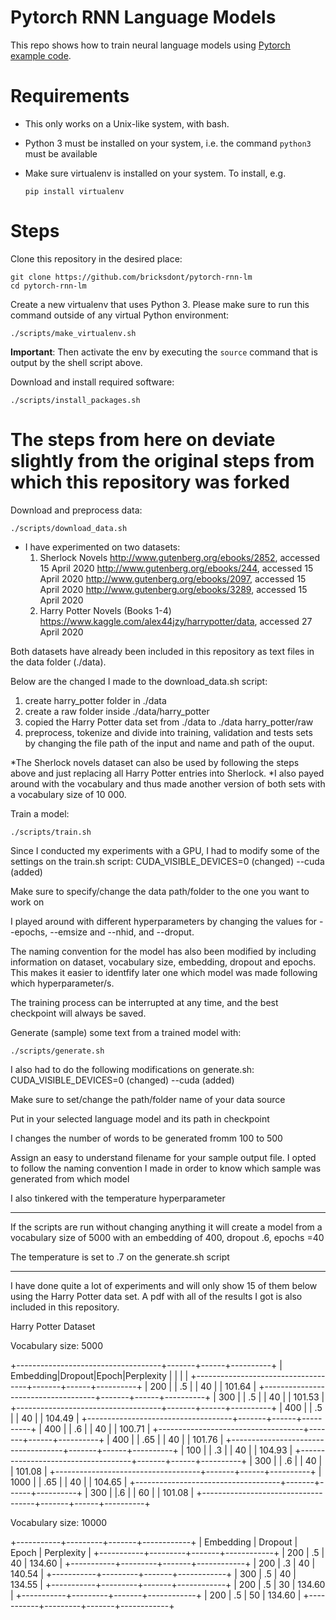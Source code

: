 # Pytorch RNN Language Models

This repo shows how to train neural language models using [Pytorch example code](https://github.com/pytorch/examples/tree/master/word_language_model). 

# Requirements

- This only works on a Unix-like system, with bash.
- Python 3 must be installed on your system, i.e. the command `python3` must be available
- Make sure virtualenv is installed on your system. To install, e.g.

    `pip install virtualenv`

# Steps

Clone this repository in the desired place:

    git clone https://github.com/bricksdont/pytorch-rnn-lm
    cd pytorch-rnn-lm

Create a new virtualenv that uses Python 3. Please make sure to run this command outside of any virtual Python environment:

    ./scripts/make_virtualenv.sh

**Important**: Then activate the env by executing the `source` command that is output by the shell script above.

Download and install required software:

    ./scripts/install_packages.sh

# The steps from here on deviate slightly from the original steps from which this repository was forked

Download and preprocess data:

    ./scripts/download_data.sh

- I have experimented on two datasets: 
	1) Sherlock Novels
		http://www.gutenberg.org/ebooks/2852, accessed 15 April 2020
		http://www.gutenberg.org/ebooks/244, accessed 15 April 2020
		http://www.gutenberg.org/ebooks/2097, accessed 15 April 2020
		http://www.gutenberg.org/ebooks/3289, accessed 15 April 2020
	2) Harry Potter Novels (Books 1-4)
		https://www.kaggle.com/alex44jzy/harrypotter/data, accessed 27 April 2020

Both datasets have already been included in this repository as text files in the data folder (./data).

Below are the changed I made to the download_data.sh script:
1) create harry_potter folder in ./data
2) create a raw folder inside ./data/harry_potter
3) copied the Harry Potter data set from ./data to ./data harry_potter/raw
4) preprocess, tokenize and divide into training, validation and tests sets by changing the file path of the input and name and path of the ouput.

*The Sherlock novels dataset can also be used by following the steps above and just replacing all Harry Potter entries into Sherlock.
*I also payed around with the vocabulary and thus made another version of both sets with a vocabulary size of 10 000.

Train a model:

    ./scripts/train.sh

Since I conducted my experiments with a GPU, I had to modify some of the settings on the train.sh script:
	CUDA_VISIBLE_DEVICES=0 (changed)
    	--cuda (added)

Make sure to specify/change the data path/folder to the one you want to work on

I played around with different hyperparameters by changing the values for --epochs, --emsize and --nhid, and --droput.

The naming convention for the model has also been modified by including information on dataset, vocabulary size, embedding, dropout and epochs. This makes it easier to identfify later one which model was made following which hyperparameter/s.

The training process can be interrupted at any time, and the best checkpoint will always be saved.

Generate (sample) some text from a trained model with:

    ./scripts/generate.sh

I also had to do the following modifications on generate.sh:
	CUDA_VISIBLE_DEVICES=0 (changed)
    	--cuda (added)

Make sure to set/change the path/folder name of your data source

Put in your selected language model and its path in checkpoint

I changes the number of words to be generated fromm 100 to 500

Assign an easy to understand filename for your sample output file. I opted to follow the naming convention I made in order to know which sample was generated from which model

I also tinkered with the temperature hyperparameter

-------------------------------------------------------------

If the scripts are run without changing anything it will create a model from a vocabulary size of 5000 with an embedding of 400, dropout .6, epochs =40

The temperature is set to .7 on the generate.sh script
_______________________________________________________________________________________________________________________________

I have done quite a lot of experiments and will only show 15 of them below using the Harry Potter data set. A pdf with all of the results I got is also included in this repository.


Harry Potter Dataset

Vocabulary size: 5000

+------------------------------------+-------+------+----------+
| Embedding|Dropout|Epoch|Perplexity |       |      |          | 
+------------------------------------+-------+------+----------+
| 200                                | | .5  | | 40 | | 101.64 |
+------------------------------------+-------+------+----------+
| 300                                | | .5  | | 40 | | 101.53 |
+------------------------------------+-------+------+----------+
| 400                                | | .5  | | 40 | | 104.49 |
+------------------------------------+-------+------+----------+
| 400                                | | .6  | | 40 | | 100.71 |
+------------------------------------+-------+------+----------+
| 400                                | | .65 | | 40 | | 101.76 |
+------------------------------------+-------+------+----------+
| 100                                | | .3  | | 40 | | 104.93 |
+------------------------------------+-------+------+----------+
| 300                                | | .6  | | 40 | | 101.08 |
+------------------------------------+-------+------+----------+
| 1000                               | | .65 | | 40 | | 104.65 | 
+------------------------------------+-------+------+----------+
| 300                                | |.6   | | 60 | | 101.08 |
+------------------------------------+-------+------+----------+


Vocabulary size: 10000

+-----------+---------+-------+------------+
| Embedding | Dropout | Epoch | Perplexity |
+-----------+---------+-------+------------+
| 200       | .5      | 40    | 134.60     | 
+-----------+---------+-------+------------+
| 200       | .3      | 40    | 140.54     |
+-----------+---------+-------+------------+
| 300       | .5      | 40    | 134.55     |
+-----------+---------+-------+------------+
| 200       | .5      | 30    | 134.60     |
+-----------+---------+-------+------------+
| 200       | .5      | 50    | 134.60     |
+-----------+---------+-------+------------+

